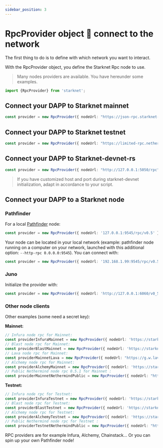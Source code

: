 ```yaml
---
sidebar_position: 3
---
```


# RpcProvider object 🔌 connect to the network

The first thing to do is to define with which network you want to interact.

With the RpcProvider object, you define the Starknet Rpc node to use.

> Many nodes providers are available. You have hereunder some examples.

```typescript
import {RpcProvider} from 'starknet';
```

## Connect your DAPP to Starknet mainnet

```typescript
const provider = new RpcProvider({ nodeUrl: "https://json-rpc.starknet-mainnet.public.lavanet.xyz" });
```

## Connect your DAPP to Starknet testnet

```typescript
const provider = new RpcProvider({ nodeUrl: "https://limited-rpc.nethermind.io/goerli-juno" }); // for testnet
```

## Connect your DAPP to Starknet-devnet-rs

```typescript
const provider = new RpcProvider({ nodeUrl: "http://127.0.0.1:5050/rpc" });
```

> If you have customized host and port during starknet-devnet initialization, adapt in accordance to your script.

## Connect your DAPP to a Starknet node

### Pathfinder

For a local [Pathfinder](https://github.com/eqlabs/pathfinder) node:

```typescript
const provider = new RpcProvider({ nodeUrl: '127.0.0.1:9545/rpc/v0.5' });
```

Your node can be located in your local network (example: pathfinder node running on a computer on your network, launched with this additional option: `--http-rpc 0.0.0.0:9545`).
You can connect with:

```typescript
const provider = new RpcProvider({ nodeUrl: '192.168.1.99:9545/rpc/v0.5' })
```

### Juno

Initialize the provider with:

```typescript
const provider = new RpcProvider({ nodeUrl: 'http://127.0.0.1:6060/v0_5' });
```

### Other node clients

Other examples (some need a secret key):

**Mainnet:**

```typescript
// Infura node rpc for Mainnet:
const providerInfuraMainnet = new RpcProvider({ nodeUrl: 'https://starknet-mainnet.infura.io/v3/' + infuraKey });
// Blast node rpc for Mainnet:
const providerBlastMainnet = new RpcProvider({ nodeUrl: 'https://starknet-mainnet.blastapi.io/' + blastKey + "/rpc/v0.5" });
// Lava node rpc for Mainnet:
const providerMainnetLava = new RpcProvider({ nodeUrl: "https://g.w.lavanet.xyz:443/gateway/strk/rpc-http/" + lavaMainnetKey });
// Alchemy node rpc for Mainnet:
const providerAlchemyMainnet = new RpcProvider({ nodeUrl: 'https://starknet-mainnet.g.alchemy.com/starknet/version/rpc/v0.5/' + alchemyKey });
// Public Nethermind node rpc 0.5.1 for Mainnet :
const providerMainnetNethermindPublic = new RpcProvider({ nodeUrl: "https://limited-rpc.nethermind.io/mainnet-juno/v0_5" });
```

**Testnet:**

```typescript
// Infura node rpc for Testnet:
const providerInfuraTestnet = new RpcProvider({ nodeUrl: 'https://starknet-goerli.infura.io/v3/' + infuraKey });
// Blast node rpc for Testnet:
const providerBlastTestnet = new RpcProvider({ nodeUrl: 'https://starknet-testnet.blastapi.io/' + blastKey + "/rpc/v0.5" });
// Alchemy node rpc for Testnet:
const providerAlchemyTestnet = new RpcProvider({ nodeUrl: 'https://starknet-goerli.g.alchemy.com/starknet/version/rpc/v0.5/' + alchemyKey });
// Public Nethermind node rpc for Testnet :
const providerTestnetNethermindPublic = new RpcProvider({ nodeUrl: "https://limited-rpc.nethermind.io/goerli-juno" });
```

RPC providers are for example Infura, Alchemy, Chainstack... Or you can spin up your own Pathfinder node!
